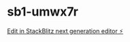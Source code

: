 # sb1-umwx7r

[Edit in StackBlitz next generation editor ⚡️](https://stackblitz.com/~/github.com/solomgfxxx/sb1-umwx7r)